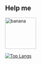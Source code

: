 ##  Help me 

<!-- ![Anurag's GitHub stats](https://github-readme-stats.vercel.app/api?username=XRS0&show_icons=true&theme=gotham) -->

<img src="https://webelement.ru/old_webelement/mailing/images/2016.07.22/1/201607220003.gif" alt="banana" width="100" height="100" border="0">

[![Top Langs](https://github-readme-stats.vercel.app/api/top-langs/?username=XRS0&layout=compact&theme=vision-friendly-dark)](https://github.com/anuraghazra/github-readme-stats)
<!--
**XRS0/XRS0** is a ✨ _special_ ✨ repository because its `README.md` (this file) appears on your GitHub profile.

Here are some ideas to get you started:

- 🔭 I’m currently working on ...
- 🌱 I’m currently learning ...
- 👯 I’m looking to collaborate on ...
- 🤔 I’m looking for help with ...
- 💬 Ask me about ...
- 📫 How to reach me: ...
- 😄 Pronouns: ...
- ⚡ Fun fact: ...
-->
